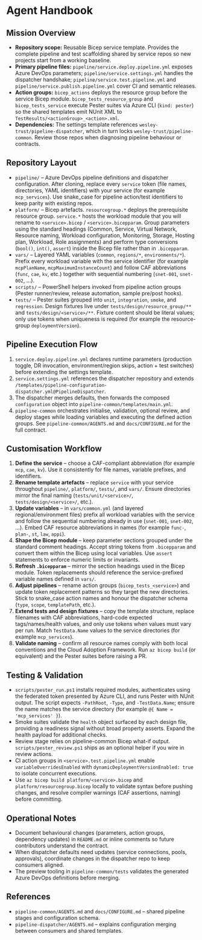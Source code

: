 # Agent Handbook

## Mission Overview
- **Repository scope:** Reusable Bicep service template. Provides the complete pipeline and test scaffolding shared by service repos so new projects start from a working baseline.
- **Primary pipeline files:** `pipeline/service.deploy.pipeline.yml` exposes Azure DevOps parameters; `pipeline/service.settings.yml` handles the dispatcher handshake; `pipeline/service.test.pipeline.yml` and `pipeline/service.publish.pipeline.yml` cover CI and semantic releases.
- **Action groups:** `bicep_actions` deploys the resource group before the service Bicep module. `bicep_tests_resource_group` and `bicep_tests_service` execute Pester suites via Azure CLI (`kind: pester`) so the shared templates emit NUnit XML to `TestResults/<actionGroup>_<action>.xml`.
- **Dependencies:** The settings template references `wesley-trust/pipeline-dispatcher`, which in turn locks `wesley-trust/pipeline-common`. Review those repos when diagnosing pipeline behaviour or contracts.

## Repository Layout
- `pipeline/` – Azure DevOps pipeline definitions and dispatcher configuration. After cloning, replace every `service` token (file names, directories, YAML identifiers) with your service (for example `mcp_services`). Use snake_case for pipeline action/test identifiers to keep parity with existing repos.
- `platform/` – Bicep artefacts. `resourcegroup.*` deploys the prerequisite resource group. `service.*` hosts the workload module that you will rename to `<service>.bicep` / `<service>.bicepparam`. Group parameters using the standard headings (Common, Service, Virtual Network, Resource naming, Workload configuration, Monitoring, Storage, Hosting plan, Workload, Role assignments) and perform type conversions (`bool()`, `int()`, `assert`) inside the Bicep file rather than in `.bicepparam`.
- `vars/` – Layered YAML variables (`common`, `regions/*`, `environments/*`). Prefix every workload variable with the service identifier (for example `mcpPlanName`, `mcpMaximumInstanceCount`) and follow CAF abbreviations (`func`, `cae`, `kv`, etc.) together with sequential numbering (`snet-001`, `snet-002`, …).
- `scripts/` – PowerShell helpers invoked from pipeline action groups (Pester runner/review, release automation, sample pre/post hooks).
- `tests/` – Pester suites grouped into `unit`, `integration`, `smoke`, and `regression`. Design fixtures live under `tests/design/resource_group/**` and `tests/design/<service>/**`. Fixture content should be literal values; only use tokens when uniqueness is required (for example the resource-group `deploymentVersion`).

## Pipeline Execution Flow
1. `service.deploy.pipeline.yml` declares runtime parameters (production toggle, DR invocation, environment/region skips, action + test switches) before extending the settings template.
2. `service.settings.yml` references the dispatcher repository and extends `/templates/pipeline-configuration-dispatcher.yml@PipelineDispatcher`.
3. The dispatcher merges defaults, then forwards the composed `configuration` object into `pipeline-common/templates/main.yml`.
4. `pipeline-common` orchestrates initialise, validation, optional review, and deploy stages while loading variables and executing the defined action groups. See `pipeline-common/AGENTS.md` and `docs/CONFIGURE.md` for the full contract.

## Customisation Workflow
1. **Define the service** – choose a CAF-compliant abbreviation (for example `mcp`, `cae`, `kv`). Use it consistently for file names, variable prefixes, and identifiers.
2. **Rename template artefacts** – replace `service` with your service throughout `pipeline/`, `platform/`, `tests/`, and `vars/`. Ensure directories mirror the final naming (`tests/unit/<service>/`, `tests/design/<service>/`, etc.).
3. **Update variables** – in `vars/common.yml` (and layered regional/environment files) prefix all workload variables with the service and follow the sequential numbering already in use (`snet-001`, `snet-002`, …). Embed CAF resource abbreviations in names (for example `func-`, `plan-`, `st`, `law`, `appi`).
4. **Shape the Bicep module** – keep parameter sections grouped under the standard comment headings. Accept string tokens from `.bicepparam` and convert them within the Bicep using local variables. Use `assert` statements to enforce numeric limits or invariants.
5. **Refresh `.bicepparam`** – mirror the section headings used in the Bicep module. Token replacements should reference the service-prefixed variable names defined in `vars/`.
6. **Adjust pipelines** – rename action groups (`bicep_tests_<service>`) and update token replacement patterns so they target the new directories. Stick to snake_case action names and honour the dispatcher schema (`type`, `scope`, `templatePath`, etc.).
7. **Extend tests and design fixtures** – copy the template structure, replace filenames with CAF abbreviations, hard-code expected tags/names/health values, and only use tokens when values must vary per run. Match `TestData.Name` values to the service directories (for example `mcp_services`).
8. **Validate naming** – confirm all resource names comply with both local conventions and the Cloud Adoption Framework. Run `az bicep build` (or equivalent) and the Pester suites before raising a PR.

## Testing & Validation
- `scripts/pester_run.ps1` installs required modules, authenticates using the federated token presented by Azure CLI, and runs Pester with NUnit output. The script expects `-PathRoot`, `-Type`, and `-TestData.Name`; ensure the name matches the service directory (for example `@{ Name = 'mcp_services' }`).
- Smoke suites validate the `health` object surfaced by each design file, providing a readiness signal without broad property asserts. Expand the health payload for additional checks.
- Review stage relies on pipeline-common Bicep what-if output. `scripts/pester_review.ps1` ships as an optional helper if you wire in review actions.
- CI action groups in `<service>.test.pipeline.yml` enable `variableOverridesEnabled` with `dynamicDeploymentVersionEnabled: true` to isolate concurrent executions.
- Use `az bicep build platform/<service>.bicep` and `platform/resourcegroup.bicep` locally to validate syntax before pushing changes, and resolve compiler warnings (CAF assertions, naming) before committing.

## Operational Notes
- Document behavioural changes (parameters, action groups, dependency updates) in `README.md` or inline comments so future contributors understand the contract.
- When dispatcher defaults need updates (service connections, pools, approvals), coordinate changes in the dispatcher repo to keep consumers aligned.
- The preview tooling in `pipeline-common/tests` validates the generated Azure DevOps definitions before merging.

## References
- `pipeline-common/AGENTS.md` and `docs/CONFIGURE.md` – shared pipeline stages and configuration schema.
- `pipeline-dispatcher/AGENTS.md` – explains configuration merging between consumers and shared templates.
